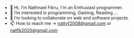 - 👋 Hi, I’m Nathnael Fikru, I'm an Enthusiast programmer.
- 👀 I’m interested in programming, Gaming, Reading ...
- 💞️ I’m looking to collaborate on web and software projects.
- 📫 How to reach me -> nattyf2008@gmail.com or natfik2020@gmail.com

<!---
naaty2020/naaty2020 is a ✨ special ✨ repository because its `README.md` (this file) appears on your GitHub profile.
You can click the Preview link to take a look at your changes.
--->
